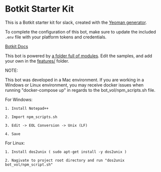 # Botkit Starter Kit

This is a Botkit starter kit for slack, created with the [Yeoman generator](https://github.com/howdyai/botkit/tree/master/packages/generator-botkit#readme).

To complete the configuration of this bot, make sure to update the included `.env` file with your platform tokens and credentials.

[Botkit Docs](https://botkit.ai/docs/v4)

This bot is powered by [a folder full of modules](https://botkit.ai/docs/v4/core.html#organize-your-bot-code). 
Edit the samples, and add your own in the [features/](features/) folder.

NOTE:

This bot was developed in a Mac environment. If you are working in a Windows or Linux environment, you may receive docker issues when running "docker-compose up" in regards to the bot_vol/npm_scripts.sh file.

For Windows:

    1. Install Notepad++

    2. Import npm_scripts.sh

    3. Edit -> EOL Conversion -> Unix (LF)
    
    4. Save

For Linux:

    1. Install dos2unix ( sudo apt-get install -y dos2unix )

    2. Nagivate to project root directory and run "dos2unix bot_vol/npm_script.sh"
 
